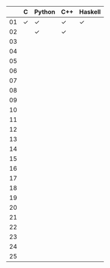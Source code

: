 |     | C | Python | C++ | Haskell |
|-----|---|--------|-----|---------|
| 01  | ✓ | ✓      | ✓   | ✓       |
| 02  |   | ✓      | ✓   |         |
| 03  |   |        |     |         |
| 04  |   |        |     |         |
| 05  |   |        |     |         |
| 06  |   |        |     |         |
| 07  |   |        |     |         |
| 08  |   |        |     |         |
| 09  |   |        |     |         |
| 10  |   |        |     |         |
| 11  |   |        |     |         |
| 12  |   |        |     |         |
| 13  |   |        |     |         |
| 14  |   |        |     |         |
| 15  |   |        |     |         |
| 16  |   |        |     |         |
| 17  |   |        |     |         |
| 18  |   |        |     |         |
| 19  |   |        |     |         |
| 20  |   |        |     |         |
| 21  |   |        |     |         |
| 22  |   |        |     |         |
| 23  |   |        |     |         |
| 24  |   |        |     |         |
| 25  |   |        |     |         |